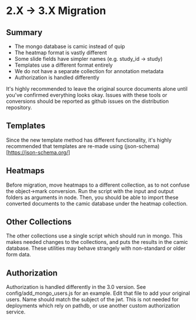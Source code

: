 # 2.X -> 3.X Migration

## Summary
* The mongo database is camic instead of quip
* The heatmap format is vastly different
* Some slide fields have simpler names (e.g. study_id -> study)
* Templates use a different format entirely
* We do not have a separate collection for annotation metadata
* Authorization is handled differently

It's highly recommended to leave the original source documents alone until you've confirmed everything looks okay. Issues with these tools or conversions should be reported as github issues on the distribution repository.

## Templates
Since the new template method has different functionality, it's highly recommended that templates are re-made using (json-schema)[https://json-schema.org/]

## Heatmaps
Before migration, move heatmaps to a different collection, as to not confuse the object->mark conversion. Run the script with the input and output folders as arguments in node. Then, you should be able to import these converted documents to the camic database under the heatmap collection.

## Other Collections
The other collections use a single script which should run in mongo. This makes needed changes to the collections, and puts the results in the camic database. These utilities may behave strangely with non-standard or older form data.

## Authorization
Authorization is handled differently in the 3.0 version. See config/add_mongo_users.js for an example. Edit that file to add your original users. Name should match the subject of the jwt. This is not needed for deployments which rely on pathdb, or use another custom authorization service.
